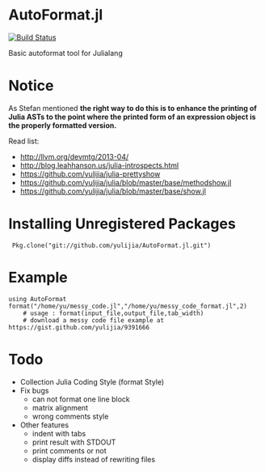 AutoFormat.jl
======

[![Build Status](https://travis-ci.org/yulijia/AutoFormat.jl.png)](https://travis-ci.org/yulijia/AutoFormat.jl)

Basic autoformat tool for Julialang

# Notice
As Stefan mentioned **the right way to do this is to enhance the printing of Julia ASTs to the point where the printed form of an expression object is the properly formatted version.**

Read list:
- http://llvm.org/devmtg/2013-04/
- http://blog.leahhanson.us/julia-introspects.html
- https://github.com/yulijia/julia-prettyshow
- https://github.com/yulijia/julia/blob/master/base/methodshow.jl
- https://github.com/yulijia/julia/blob/master/base/show.jl

# Installing Unregistered Packages

	 Pkg.clone("git://github.com/yulijia/AutoFormat.jl.git")

# Example

	using AutoFormat
	format("/home/yu/messy_code.jl","/home/yu/messy_code_format.jl",2)
        # usage : format(input_file,output_file,tab_width)
        # download a messy code file example at https://gist.github.com/yulijia/9391666

# Todo
* Collection Julia Coding Style (format Style)
* Fix bugs
  - can not format one line block
  - matrix alignment
  - wrong comments style
* Other features
  - indent with tabs
  - print result with STDOUT
  - print comments or not
  - display diffs instead of rewriting files
